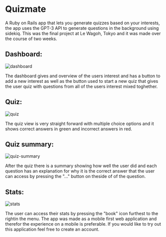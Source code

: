 # Quizmate

A Ruby on Rails app that lets you generate quizzes based on your interests, the app uses the GPT-3 API to generate questions in the background using sidekiq. This was the final project at Le Wagoh, Tokyo and it was made over the course of two weeks.

## Dashboard:
![dashboard](https://github.com/dmalmq/Quizmate/assets/1062376/158c88af-f2cb-4da8-90b9-476f42eac4f6)

The dashboard gives and overview of the users interest and has a button to add a new interest as well as the button used to start a new quiz that gives the user quiz with questions from all of the users interest mixed toghether.

## Quiz:
![quiz](https://github.com/dmalmq/Quizmate/assets/1062376/7df4bd7f-24d4-4680-b69e-43536f5b58be)

The quiz view is very straight forward with multiple choice options and it shows correct answers in green and incorrect answers in red.


## Quiz summary:
![quiz-summary](https://github.com/dmalmq/Quizmate/assets/1062376/cba5b8e8-a38c-4caa-afaf-896d78b0e190)

After the quiz there is a summary showing how well the user did and each question has an explanation for why it is the correct answer that the user can access by pressing the "..." button on theside of of the question.

## Stats:
![stats](https://github.com/dmalmq/Quizmate/assets/1062376/f5711ee3-d515-459c-8060-170aaedbf2ef)

The user can access their stats by pressing the "book" icon furthest to the rightin the menu.
The app was made as a mobile first web application and therefor the experience on a mobile is preferable.
If you would like to try out this application feel free to create an account.
